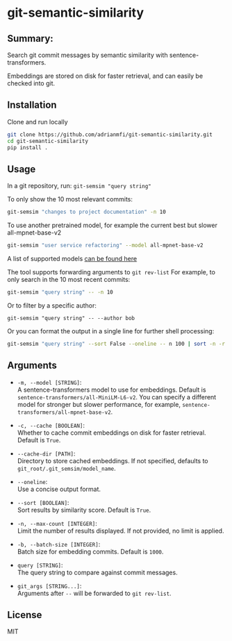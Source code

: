 # git-semantic-similarity

## Summary:
Search git commit messages by semantic similarity with sentence-transformers.

Embeddings are stored on disk for faster retrieval, and can easily be checked into git.

## Installation
Clone and run locally
```bash
git clone https://github.com/adrianmfi/git-semantic-similarity.git
cd git-semantic-similarity
pip install .
```

## Usage
In a git repository, run:
`git-semsim "query string"`

To only show the 10 most relevant commits:
```bash
git-semsim "changes to project documentation" -n 10
```

To use another pretrained model, for example the current best but slower all-mpnet-base-v2 
```bash
git-semsim "user service refactoring" --model all-mpnet-base-v2
```
A list of supported models [can be found here](https://www.sbert.net/docs/sentence_transformer/pretrained_models.html)

The tool supports forwarding arguments to `git rev-list`
For example, to only search in the 10 most recent commits:

```bash
git-semsim "query string" -- -n 10
```

Or to filter by a specific author:
```
git-semsim "query string" -- --author bob
```

Or you can format the output in a single line for further shell processing:
```bash
git-semsim "query string" --sort False --oneline -- n 100 | sort -n -r | head -n 10
``` 

## Arguments

- `-m, --model [STRING]`:  
  A sentence-transformers model to use for embeddings. Default is `sentence-transformers/all-MiniLM-L6-v2`. You can specify a different model for stronger but slower performance, for example, `sentence-transformers/all-mpnet-base-v2`.

- `-c, --cache [BOOLEAN]`:  
  Whether to cache commit embeddings on disk for faster retrieval. Default is `True`.

- `--cache-dir [PATH]`:  
  Directory to store cached embeddings. If not specified, defaults to `git_root/.git_semsim/model_name`.

- `--oneline`:  
  Use a concise output format.

- `--sort [BOOLEAN]`:  
  Sort results by similarity score. Default is `True`.

- `-n, --max-count [INTEGER]`:  
  Limit the number of results displayed. If not provided, no limit is applied.

- `-b, --batch-size [INTEGER]`:  
  Batch size for embedding commits. Default is `1000`.

- `query [STRING]`:  
  The query string to compare against commit messages.

- `git_args [STRING...]`:  
  Arguments after `--` will be forwarded to `git rev-list`.


## License

MIT
